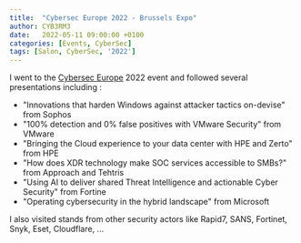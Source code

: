 ```yaml
---
title:  "Cybersec Europe 2022 - Brussels Expo"
author: CYB3RM3
date:   2022-05-11 09:00:00 +0100
categories: [Events, CyberSec]
tags: [Salon, CyberSec, '2022']
---
```

I went to the <a href="https://www.cyberseceurope.com/" target="_blank">Cybersec Europe</a> 2022 event and followed several presentations including :

- "Innovations that harden Windows against attacker tactics on-devise" from Sophos
- "100% detection and 0% false positives with VMware Security" from VMware
- "Bringing the Cloud experience to your data center with HPE and Zerto" from HPE
- "How does XDR technology make SOC services accessible to SMBs?" from Approach and Tehtris
- "Using AI to deliver shared Threat Intelligence and actionable Cyber Security" from Fortine
- "Operating cybersecurity in the hybrid landscape" from Microsoft

I also visited stands from other security actors like Rapid7, SANS, Fortinet, Snyk, Eset, Cloudflare, ...

[Events]:      https://www.cyberseceurope.com/